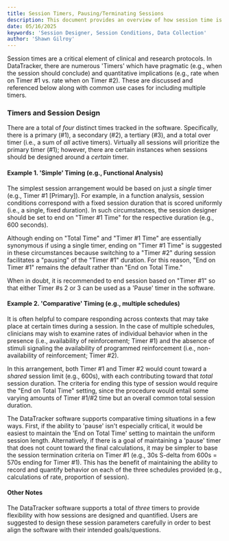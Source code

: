 ```yaml
---
title: Session Timers, Pausing/Terminating Sessions
description: This document provides an overview of how session time is recorded, managed, and integrated into calculations of rate. This information has substantial bearing on how individual sessions are designed and implemented.
date: 05/16/2025
keywords: 'Session Designer, Session Conditions, Data Collection'
author: 'Shawn Gilroy'
---
```


Session times are a critical element of clinical and research protocols. In DataTracker, there are numerous 'Timers' which have pragmatic (e.g., when the session should conclude) and quantitative implications (e.g., rate when on Timer #1 vs. rate when on Timer #2). These are discussed and referenced below along with common use cases for including multiple timers.

### Timers and Session Design

There are a total of _four_ distinct times tracked in the software. Specifically, there is a primary (#1), a secondary (#2), a tertiary (#3), and a total over timer (i.e., a sum of _all_ active timers). Virtually all sessions will prioritize the primary timer (#1); however, there are certain instances when sessions should be designed around a _certain_ timer.

#### Example 1. 'Simple' Timing (e.g., Functional Analysis)

The simplest session arrangement would be based on just a _single_ timer (e.g., Timer #1 [Primary]). For example, in a function analysis, session conditions correspond with a fixed session duration that is scored uniformly (i.e., a single, fixed duration). In such circumstances, the session designer should be set to end on "Timer #1 Time" for the respective duration (e.g., 600 seconds).

Although ending on "Total Time" and "Timer #1 Time" are essentially synonymous if using a single timer, ending on "Timer #1 Time" is suggested in these circumstances because switching to a "Timer #2" during session facilitates a "pausing" of the "Timer #1" duration. For this reason, "End on Timer #1" remains the default rather than "End on Total Time."

When in doubt, it is recommended to end session based on "Timer #1" so that either Timer #s 2 or 3 can be used as a 'Pause' timer in the software.

#### Example 2. 'Comparative' Timing (e.g., multiple schedules)

It is often helpful to compare responding across contexts that may take place at certain times during a session. In the case of multiple schedules, clinicians may wish to examine rates of individual behavior when in the presence (i.e., availability of reinforcement; Timer #1) and the absence of stimuli signaling the availability of programmed reinforcement (i.e., non-availability of reinforcement; Timer #2).

In this arrangement, both Timer #1 and Timer #2 would count toward a _shared_ session limit (e.g., 600s), with each contributing toward that _total_ session duration. The criteria for ending this type of session would require the "End on Total Time" setting, since the procedure would entail some varying amounts of Timer #1/#2 time but an overall common total session duration.

The DataTracker software supports comparative timing situations in a few ways. First, if the ability to 'pause' isn't especially critical, it would be easiest to maintain the 'End on Total Time' setting to maintain the uniform session length. Alternatively, if there is a goal of maintaining a 'pause' timer that does not count toward the final calculations, it may be simpler to base the session termination criteria on Timer #1 (e.g., 30s S-delta from 600s = 570s ending for Timer #1). This has the benefit of maintaining the ability to record and quantify behavior on each of the three schedules provided (e.g., calculations of rate, proportion of session).

#### Other Notes

The DataTracker software supports a total of _three_ timers to provide flexibility with how sessions are designed and quantified. Users are suggested to design these session parameters carefully in order to best align the software with their intended goals/questions.
